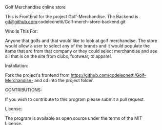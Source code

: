 
Golf Merchandise online store

This is FrontEnd for the project Golf-Merchandise. The Backend is git@github.com:codeleonetti/Golf-merch-store-backend.git

Who Is This For:

Anyone that golfs and that would like to look at golf merchandise. The store would allow a user to select any of the brands and it would populate the items that are from that company or they could select merchandise and see all that is on the site from clubs, footwear, to apparel.

Installation:

Fork the project's frontend from https://github.com/codeleonetti/Golf-Merchandise- and cd into the project folder.

CONTRIBUTIONS:

If you wish to contribute to this program please submit a pull request.

License:

The program is available as open source under the terms of the MIT License.